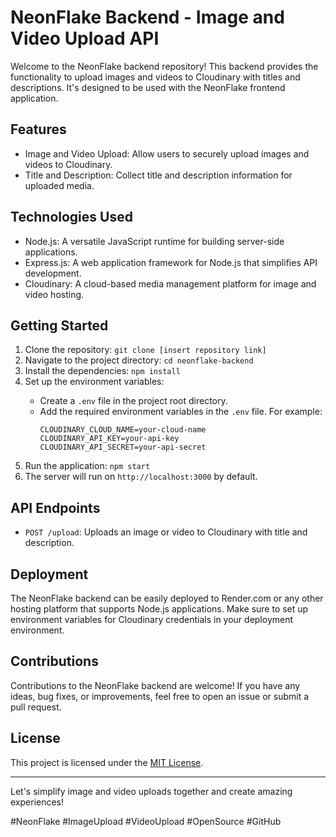 
<html>

<body>
  <h1>NeonFlake Backend - Image and Video Upload API</h1>
  <p>Welcome to the NeonFlake backend repository! This backend provides the functionality to upload images and videos to Cloudinary with titles and descriptions. It's designed to be used with the NeonFlake frontend application.</p>

  <h2>Features</h2>
  <ul>
    <li>Image and Video Upload: Allow users to securely upload images and videos to Cloudinary.</li>
    <li>Title and Description: Collect title and description information for uploaded media.</li>
  </ul>

  <h2>Technologies Used</h2>
  <ul>
    <li>Node.js: A versatile JavaScript runtime for building server-side applications.</li>
    <li>Express.js: A web application framework for Node.js that simplifies API development.</li>
    <li>Cloudinary: A cloud-based media management platform for image and video hosting.</li>
  </ul>

  <h2>Getting Started</h2>
  <ol>
    <li>Clone the repository: <code>git clone [insert repository link]</code></li>
    <li>Navigate to the project directory: <code>cd neonflake-backend</code></li>
    <li>Install the dependencies: <code>npm install</code></li>
    <li>Set up the environment variables:</li>
    <ul>
      <li>Create a <code>.env</code> file in the project root directory.</li>
      <li>Add the required environment variables in the <code>.env</code> file. For example:
        <pre><code>CLOUDINARY_CLOUD_NAME=your-cloud-name
CLOUDINARY_API_KEY=your-api-key
CLOUDINARY_API_SECRET=your-api-secret</code></pre>
      </li>
    </ul>
    <li>Run the application: <code>npm start</code></li>
    <li>The server will run on <code>http://localhost:3000</code> by default.</li>
  </ol>

  <h2>API Endpoints</h2>
  <ul>
    <li><code>POST /upload</code>: Uploads an image or video to Cloudinary with title and description.</li>
  </ul>

  <h2>Deployment</h2>
  <p>The NeonFlake backend can be easily deployed to Render.com or any other hosting platform that supports Node.js applications. Make sure to set up environment variables for Cloudinary credentials in your deployment environment.</p>

  <h2>Contributions</h2>
  <p>Contributions to the NeonFlake backend are welcome! If you have any ideas, bug fixes, or improvements, feel free to open an issue or submit a pull request.</p>

  <h2>License</h2>
  <p>This project is licensed under the <a href="LICENSE">MIT License</a>.</p>

  <hr>

  <p>Let's simplify image and video uploads together and create amazing experiences!</p>
  <p>#NeonFlake #ImageUpload #VideoUpload #OpenSource #GitHub</p>
</body>

</html>

